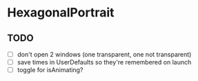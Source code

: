 #  HexagonalPortrait

## TODO
- [ ] don't open 2 windows (one transparent, one not transparent)
- [ ] save times in UserDefaults so they're remembered on launch
- [ ] toggle for isAnimating?

